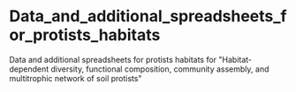 # Data_and_additional_spreadsheets_for_protists_habitats
Data and additional spreadsheets for protists habitats for "Habitat-dependent diversity, functional composition, community assembly, and multitrophic network of soil protists"
